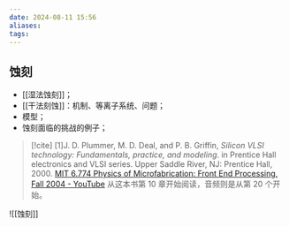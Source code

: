 ```yaml
---
date: 2024-08-11 15:56
aliases: 
tags: 
---
```

## 蚀刻

- [[湿法蚀刻]]；
- [[干法刻蚀]]：机制、等离子系统、问题；
- 模型；
- 蚀刻面临的挑战的例子；

>[!cite]
>[1]J. D. Plummer, M. D. Deal, and P. B. Griffin, _Silicon VLSI technology: Fundamentals, practice, and modeling_. in Prentice Hall electronics and VLSI series. Upper Saddle River, NJ: Prentice Hall, 2000.
>[MIT 6.774 Physics of Microfabrication: Front End Processing, Fall 2004 - YouTube](https://www.youtube.com/playlist?list=PLUl4u3cNGP61IMhYaHL_x-RzNUIDJD9XK)
>从这本书第 10 章开始阅读，音频则是从第 20 个开始。

![[蚀刻]]